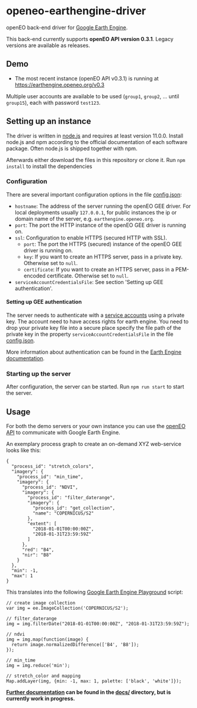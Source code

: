 # openeo-earthengine-driver
openEO back-end driver for [Google Earth Engine](https://earthengine.google.com/).

This back-end currently supports **openEO API version 0.3.1**. Legacy versions are available as releases.

## Demo

* The most recent instance (openEO API v0.3.1) is running at https://earthengine.openeo.org/v0.3

Multiple user accounts are available to be used (`group1`, `group2`, ... until `group15`), each with password `test123`.

## Setting up an instance

The driver is written in [node.js](https://nodejs.org/) and requires at least version 11.0.0. Install node.js and npm according to the official documentation of each software package. Often node.js is shipped together with npm.

Afterwards either download the files in this repository or clone it. Run `npm install` to install the dependencies

### Configuration

There are several important configuration options in the file [config.json](config.json):

* `hostname`: The address of the server running the openEO GEE driver. For local deployments usually `127.0.0.1`, for public instances the ip or domain name of the server, e.g. `earthengine.openeo.org`.
* `port`: The port the HTTP instance of the openEO GEE driver is running on.
* `ssl`: Configuration to enable HTTPS (secured HTTP with SSL).
    * `port`: The port the HTTPS (secured) instance of the openEO GEE driver is running on.
    * `key`: If you want to create an HTTPS server, pass in a private key. Otherwise set to `null`.
    * `certificate`: If you want to create an HTTPS server, pass in a PEM-encoded certificate. Otherwise set to `null`.
* `serviceAccountCredentialsFile`: See section 'Setting up GEE authentication'.

#### Setting up GEE authentication

The server needs to authenticate with a [service accounts](https://developers.google.com/earth-engine/service_account) using a private key. The account need to have access rights for earth engine. You need to drop your private key file into a secure place specify the file path of the private key in the property `serviceAccountCredentialsFile` in the file [config.json](config.json).

More information about authentication can be found in the [Earth Engine documentation](https://developers.google.com/earth-engine/app_engine_intro).

### Starting up the server

After configuration, the server can be started. Run  `npm run start` to start the server. 

## Usage

For both the demo servers or your own instance you can use the [openEO API](https://open-eo.github.io/openeo-api/apireference/index.html) to communicate with Google Earth Engine.

An exemplary process graph to create an on-demand XYZ web-service looks like this: 

```
{
  "process_id": "stretch_colors",
  "imagery": {
    "process_id": "min_time",
    "imagery": {
      "process_id": "NDVI",
      "imagery": {
        "process_id": "filter_daterange",
        "imagery": {
          "process_id": "get_collection",
          "name": "COPERNICUS/S2"
        },
        "extent": [
          "2018-01-01T00:00:00Z",
          "2018-01-31T23:59:59Z"
        ]
      },
      "red": "B4",
      "nir": "B8"
    }
  },
  "min": -1,
  "max": 1
}
```

This translates into the following [Google Earth Engine Playground](https://code.earthengine.google.com/) script:

```
// create image collection
var img = ee.ImageCollection('COPERNICUS/S2');

// filter_daterange
img = img.filterDate("2018-01-01T00:00:00Z", "2018-01-31T23:59:59Z");

// ndvi
img = img.map(function(image) {
  return image.normalizedDifference(['B4', 'B8']);
});

// min_time
img = img.reduce('min');

// stretch_color and mapping
Map.addLayer(img, {min: -1, max: 1, palette: ['black', 'white']});
```

**[Further documentation](docs/README.md) can be found in the [docs/](docs/) directory, but is currently work in progress.**